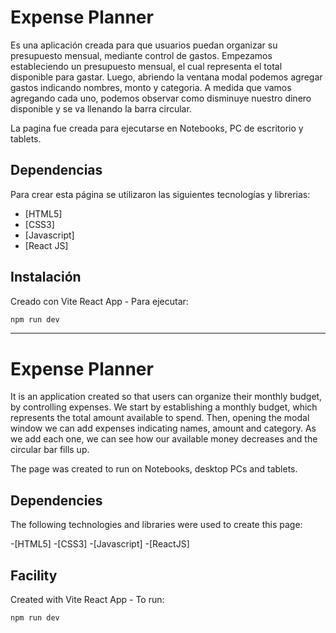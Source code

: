 # Expense Planner
Es una aplicación creada para que usuarios puedan organizar su presupuesto mensual, mediante control de gastos. Empezamos estableciendo un presupuesto mensual, el cual representa el total disponible para gastar. Luego, abriendo la ventana modal podemos agregar gastos indicando nombres, monto y categoria. A medida que vamos agregando cada uno, podemos observar como disminuye nuestro dinero disponible y se va llenando la barra circular.

La pagina fue creada para ejecutarse en Notebooks, PC de escritorio y tablets.


## Dependencias

Para crear esta página se utilizaron las siguientes tecnologías y librerias:

- [HTML5]
- [CSS3]
- [Javascript] 
- [React JS] 


## Instalación

Creado con Vite React App - Para ejecutar:
```sh
npm run dev
```

----------------------------------------------------------------

# Expense Planner
It is an application created so that users can organize their monthly budget, by controlling expenses. We start by establishing a monthly budget, which represents the total amount available to spend. Then, opening the modal window we can add expenses indicating names, amount and category. As we add each one, we can see how our available money decreases and the circular bar fills up.

The page was created to run on Notebooks, desktop PCs and tablets.


## Dependencies

The following technologies and libraries were used to create this page:

-[HTML5]
-[CSS3]
-[Javascript]
-[ReactJS]


## Facility

Created with Vite React App - To run:
```sh
npm run dev
```